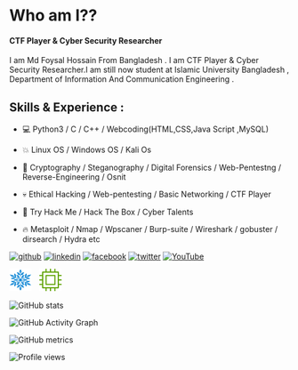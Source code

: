 
# Who am I??
#### CTF Player & Cyber Security Researcher

I am Md Foysal Hossain From Bangladesh . I am CTF Player & Cyber Security Researcher.I am still now student at Islamic University Bangladesh , Department of Information And Communication Engineering .

## Skills & Experience : 
* :computer: Python3 / C / C++ / Webcoding(HTML,CSS,Java Script ,MySQL)
* :collision: Linux OS / Windows OS / Kali Os
 * :muscle: Cryptography / Steganography / Digital Forensics / Web-Pentestng / Reverse-Engineering / Osnit
 * :skull: Ethical Hacking / Web-pentesting / Basic Networking / CTF Player
 * :eyes: Try Hack Me / Hack The Box / Cyber Talents
     
           
 * :fire:
       Metasploit /
       Nmap /
       Wpscaner /
       Burp-suite /
       Wireshark /
       gobuster /
       dirsearch /
       Hydra 
       etc
       

[<img src='https://cdn.jsdelivr.net/npm/simple-icons@3.0.1/icons/github.svg' alt='github' height='40'>](https://github.com/cyberteach360)  [<img src='https://cdn.jsdelivr.net/npm/simple-icons@3.0.1/icons/linkedin.svg' alt='linkedin' height='40'>](https://www.linkedin.com/in/foysal-hossain-b0b0b2193/)  [<img src='https://cdn.jsdelivr.net/npm/simple-icons@3.0.1/icons/facebook.svg' alt='facebook' height='40'>](https://www.facebook.com/foysalahammad.farabi)  [<img src='https://cdn.jsdelivr.net/npm/simple-icons@3.0.1/icons/twitter.svg' alt='twitter' height='40'>](https://twitter.com/cyberteach3601)  [<img src='https://cdn.jsdelivr.net/npm/simple-icons@3.0.1/icons/youtube.svg' alt='YouTube' height='40'>](https://www.youtube.com/channel/c/CyberTeach360)  

<a href='https://archiveprogram.github.com/'><img src='https://raw.githubusercontent.com/acervenky/animated-github-badges/master/assets/acbadge.gif' width='40' height='40'></a> <a href='https://docs.github.com/en/developers'><img src='https://raw.githubusercontent.com/acervenky/animated-github-badges/master/assets/devbadge.gif' width='40' height='40'></a> 

![GitHub stats](https://github-readme-stats.vercel.app/api?username=cyberteach360&show_icons=true)  

![GitHub Activity Graph](https://activity-graph.herokuapp.com/graph?username=cyberteach360)  

![GitHub metrics](https://metrics.lecoq.io/cyberteach360)  

![Profile views](https://gpvc.arturio.dev/cyberteach360)  
